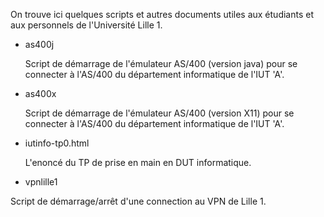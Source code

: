 On trouve ici quelques scripts et autres documents utiles aux étudiants et aux
personnels de l'Université Lille 1.

 - as400j

   Script de démarrage de l'émulateur AS/400 (version java) pour se connecter
   à l'AS/400 du département informatique de l'IUT 'A'.

 - as400x

   Script de démarrage de l'émulateur AS/400 (version X11) pour se connecter à
   l'AS/400 du département informatique de l'IUT 'A'.

 - iutinfo-tp0.html
 
   L'enoncé du TP de prise en main en DUT informatique.

 - vpnlille1

  Script de démarrage/arrêt d'une connection au VPN de Lille 1.

